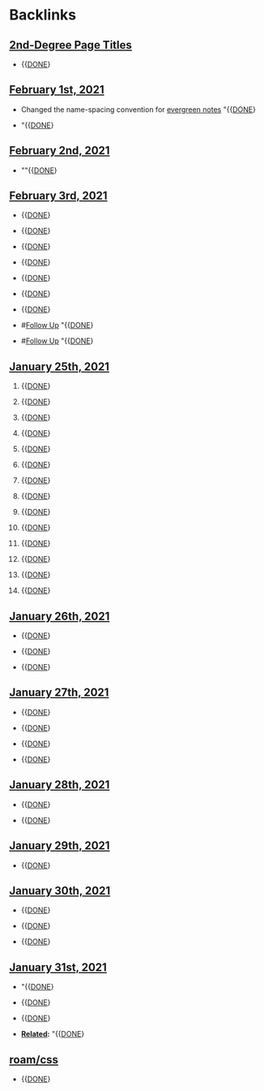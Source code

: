 
# Backlinks
## [2nd-Degree Page Titles](<2nd-Degree Page Titles.md>)
- {{[DONE](<DONE.md>)}

## [February 1st, 2021](<February 1st, 2021.md>)
- Changed the name-spacing convention for [evergreen notes](<evergreen notes.md>) "{{[DONE](<DONE.md>)}

- "{{[DONE](<DONE.md>)}

## [February 2nd, 2021](<February 2nd, 2021.md>)
- ""{{[DONE](<DONE.md>)}

## [February 3rd, 2021](<February 3rd, 2021.md>)
- {{[DONE](<DONE.md>)}

- {{[DONE](<DONE.md>)}

- {{[DONE](<DONE.md>)}

- {{[DONE](<DONE.md>)}

- {{[DONE](<DONE.md>)}

- {{[DONE](<DONE.md>)}

- {{[DONE](<DONE.md>)}

- #[Follow Up](<Follow Up.md>) "{{[DONE](<DONE.md>)}

- #[Follow Up](<Follow Up.md>) "{{[DONE](<DONE.md>)}

## [January 25th, 2021](<January 25th, 2021.md>)
1. {{[DONE](<DONE.md>)}

1. {{[DONE](<DONE.md>)}

2. {{[DONE](<DONE.md>)}

4. {{[DONE](<DONE.md>)}

5. {{[DONE](<DONE.md>)}

6. {{[DONE](<DONE.md>)}

7. {{[DONE](<DONE.md>)}

8. {{[DONE](<DONE.md>)}

10. {{[DONE](<DONE.md>)}

12. {{[DONE](<DONE.md>)}

14. {{[DONE](<DONE.md>)}

15. {{[DONE](<DONE.md>)}

16. {{[DONE](<DONE.md>)}

17. {{[DONE](<DONE.md>)}

## [January 26th, 2021](<January 26th, 2021.md>)
- {{[DONE](<DONE.md>)}

- {{[DONE](<DONE.md>)}

- {{[DONE](<DONE.md>)}

## [January 27th, 2021](<January 27th, 2021.md>)
- {{[DONE](<DONE.md>)}

- {{[DONE](<DONE.md>)}

- {{[DONE](<DONE.md>)}

- {{[DONE](<DONE.md>)}

## [January 28th, 2021](<January 28th, 2021.md>)
- {{[DONE](<DONE.md>)}

- {{[DONE](<DONE.md>)}

## [January 29th, 2021](<January 29th, 2021.md>)
- {{[DONE](<DONE.md>)}

## [January 30th, 2021](<January 30th, 2021.md>)
- {{[DONE](<DONE.md>)}

- {{[DONE](<DONE.md>)}

- {{[DONE](<DONE.md>)}

## [January 31st, 2021](<January 31st, 2021.md>)
- "{{[DONE](<DONE.md>)}

- {{[DONE](<DONE.md>)}

- {{[DONE](<DONE.md>)}

- **[Related](<Related.md>):** "{{[DONE](<DONE.md>)}

## [roam/css](<roam/css.md>)
- {{[DONE](<DONE.md>)}

